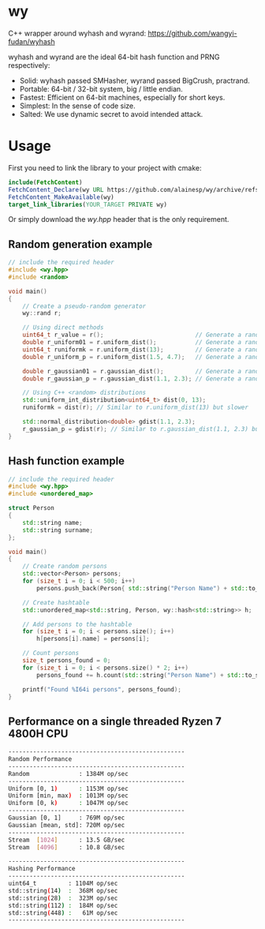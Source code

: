 # wy
C++ wrapper around wyhash and wyrand: https://github.com/wangyi-fudan/wyhash

wyhash and wyrand are the ideal 64-bit hash function and PRNG respectively:

- Solid: wyhash passed SMHasher, wyrand passed BigCrush, practrand.
- Portable: 64-bit / 32-bit system, big / little endian.
- Fastest: Efficient on 64-bit machines, especially for short keys.
- Simplest: In the sense of code size.
- Salted: We use dynamic secret to avoid intended attack.

# Usage

First you need to link the library to your project with cmake:

```cmake
include(FetchContent)
FetchContent_Declare(wy URL https://github.com/alainesp/wy/archive/refs/heads/main.zip)
FetchContent_MakeAvailable(wy)
target_link_libraries(YOUR_TARGET PRIVATE wy)
```

Or simply download the *wy.hpp* header that is the only requirement.

## Random generation example

```cpp
// include the required header
#include <wy.hpp>
#include <random>

void main()
{
	// Create a pseudo-random generator
	wy::rand r;

	// Using direct methods
	uint64_t r_value = r();                          // Generate a random number
	double r_uniform01 = r.uniform_dist();           // Generate a random number from the uniform distribution [0, 1)
	uint64_t runiformk = r.uniform_dist(13);         // Generate a random number from the uniform distribution [0, 13)
	double r_uniform_p = r.uniform_dist(1.5, 4.7);   // Generate a random number from the uniform distribution [1.5, 4.7)

	double r_gaussian01 = r.gaussian_dist();         // Generate a random number from the Gaussian distribution with mean=0 and std=1
	double r_gaussian_p = r.gaussian_dist(1.1, 2.3); // Generate a random number from the Gaussian distribution with mean=1.1 and std=2.3

	// Using C++ <random> distributions
	std::uniform_int_distribution<uint64_t> dist(0, 13);
	runiformk = dist(r); // Similar to r.uniform_dist(13) but slower

	std::normal_distribution<double> gdist(1.1, 2.3);
	r_gaussian_p = gdist(r); // Similar to r.gaussian_dist(1.1, 2.3) but slower
}
```

## Hash function example

```cpp
// include the required header
#include <wy.hpp>
#include <unordered_map>

struct Person
{
	std::string name;
	std::string surname;
};

void main()
{
	// Create random persons
	std::vector<Person> persons;
	for (size_t i = 0; i < 500; i++)
		persons.push_back(Person{ std::string("Person Name") + std::to_string(i), std::string("Surname") });

	// Create hashtable
	std::unordered_map<std::string, Person, wy::hash<std::string>> h;

	// Add persons to the hashtable
	for (size_t i = 0; i < persons.size(); i++)
		h[persons[i].name] = persons[i];

	// Count persons
	size_t persons_found = 0;
	for (size_t i = 0; i < persons.size() * 2; i++)
		persons_found += h.count(std::string("Person Name") + std::to_string(i));

	printf("Found %I64i persons", persons_found);
}
```

## Performance on a single threaded Ryzen 7 4800H CPU

```bash
--------------------------------------------------
Random Performance
--------------------------------------------------
Random              : 1384M op/sec
--------------------------------------------------
Uniform [0, 1)      : 1153M op/sec
Uniform [min, max)  : 1013M op/sec
Uniform [0, k)      : 1047M op/sec
--------------------------------------------------
Gaussian [0, 1]     : 769M op/sec
Gaussian [mean, std]: 720M op/sec
--------------------------------------------------
Stream  [1024]      : 13.5 GB/sec
Stream  [4096]      : 10.8 GB/sec

--------------------------------------------------
Hashing Performance
--------------------------------------------------
uint64_t         : 1104M op/sec
std::string(14)  :  368M op/sec
std::string(28)  :  323M op/sec
std::string(112) :  184M op/sec
std::string(448) :   61M op/sec
--------------------------------------------------
```
